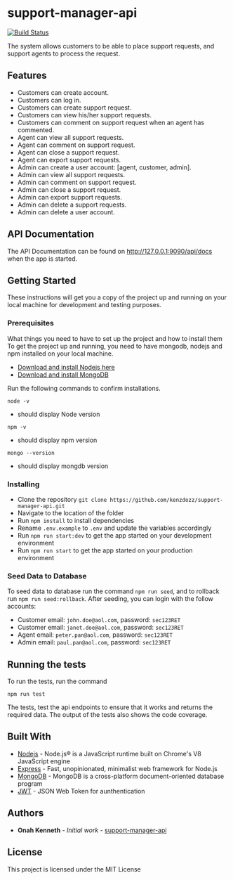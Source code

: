 # support-manager-api

[![Build Status](https://travis-ci.org/kenzdozz/support-manager-api.svg?branch=master)](https://travis-ci.org/kenzdozz/support-manager-api)

The system allows customers to be able to place support requests, and support agents to process the request.

## Features

- Customers can create account.
- Customers can log in.
- Customers can create support request.
- Customers can view his/her support requests.
- Customers can comment on support request when an agent has commented.
- Agent can view all support requests.
- Agent can comment on support request.
- Agent can close a support request.
- Agent can export support requests.
- Admin can create a user account: [agent, customer, admin].
- Admin can view all support requests.
- Admin can comment on support request.
- Admin can close a support request.
- Admin can export support requests.
- Admin can delete a support requests.
- Admin can delete a user account.

## API Documentation

The API Documentation can be found on http://127.0.0.1:9090/api/docs when the app is started.

## Getting Started

These instructions will get you a copy of the project up and running on your local machine for development and testing purposes.


### Prerequisites

What things you need to have to set up the project and how to install them
To get the project up and running, you need to have mongodb, nodejs and npm installed on your local machine.
- [Download and install Nodejs here](https://nodejs.org/en/download/)
- [Download and install MongoDB](https://www.mongodb.com/)

Run the following commands to confirm installations.
```
node -v
```
 - should display Node version
```
npm -v
```
 - should display npm version
```
mongo --version
```
 - should display mongdb version


### Installing

 - Clone the repository `git clone https://github.com/kenzdozz/support-manager-api.git`
 - Navigate to the location of the folder
 - Run `npm install` to install dependencies
 - Rename `.env.example` to `.env` and update the variables accordingly
 - Run `npm run start:dev` to get the app started on your development environment
 - Run `npm run start` to get the app started on your production environment


### Seed Data to Database

To seed data to database run the command `npm run seed`, and to rollback run `npm run seed:rollback`.
After seeding, you can login with the follow accounts:
- Customer email: `john.doe@aol.com`, password: `sec123RET`
- Customer email: `janet.doe@aol.com`, password: `sec123RET`
- Agent email: `peter.pan@aol.com`, password: `sec123RET`
- Admin email: `paul.pan@aol.com`, password: `sec123RET`


## Running the tests

To run the tests, run the command
```
npm run test
```
The tests, test the api endpoints to ensure that it works and returns the required data. The output of the tests also shows the code coverage.


## Built With

* [Nodejs](https://nodejs.org/en/) - Node.js® is a JavaScript runtime built on Chrome's V8 JavaScript engine
* [Express](https://expressjs.com/) - Fast, unopinionated, minimalist web framework for Node.js
* [MongoDB](https://www.mongodb.org/) - MongoDB is a cross-platform document-oriented database program
* [JWT](https://www.npmjs.com/package/jsonwebtoken) - JSON Web Token for aunthentication

## Authors

* **Onah Kenneth** - *Initial work* - [support-manager-api](https://github.com/kenzdozz/support-manager-api)

## License

This project is licensed under the MIT License

